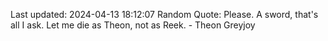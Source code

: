 Last updated: 2024-04-13 18:12:07
Random Quote: Please.  A sword, that's all I ask.  Let me die as Theon, not as Reek.  -  Theon Greyjoy